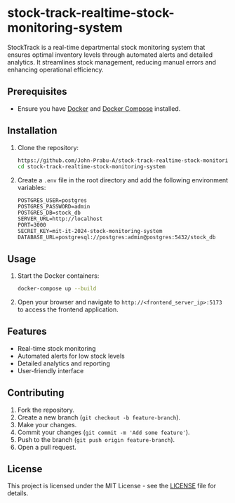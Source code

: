 # stock-track-realtime-stock-monitoring-system
StockTrack is a real-time departmental stock monitoring system that ensures optimal inventory levels through automated alerts and detailed analytics. It streamlines stock management, reducing manual errors and enhancing operational efficiency.

## Prerequisites
- Ensure you have [Docker](https://www.docker.com/) and [Docker Compose](https://docs.docker.com/compose/) installed.

## Installation
1. Clone the repository:
    ```bash
    https://github.com/John-Prabu-A/stock-track-realtime-stock-monitoring-system.git
    cd stock-track-realtime-stock-monitoring-system
    ```

2. Create a `.env` file in the root directory and add the following environment variables:
    ```
    POSTGRES_USER=postgres
    POSTGRES_PASSWORD=admin
    POSTGRES_DB=stock_db
    SERVER_URL=http://localhost
    PORT=3000
    SECRET_KEY=mit-it-2024-stock-monitoring-system
    DATABASE_URL=postgresql://postgres:admin@postgres:5432/stock_db
    ```

## Usage
1. Start the Docker containers:
    ```bash
    docker-compose up --build
    ```

2. Open your browser and navigate to `http://<frontend_server_ip>:5173` to access the frontend application.

## Features
- Real-time stock monitoring
- Automated alerts for low stock levels
- Detailed analytics and reporting
- User-friendly interface

## Contributing
1. Fork the repository.
2. Create a new branch (`git checkout -b feature-branch`).
3. Make your changes.
4. Commit your changes (`git commit -m 'Add some feature'`).
5. Push to the branch (`git push origin feature-branch`).
6. Open a pull request.

## License
This project is licensed under the MIT License - see the [LICENSE](LICENSE) file for details.
